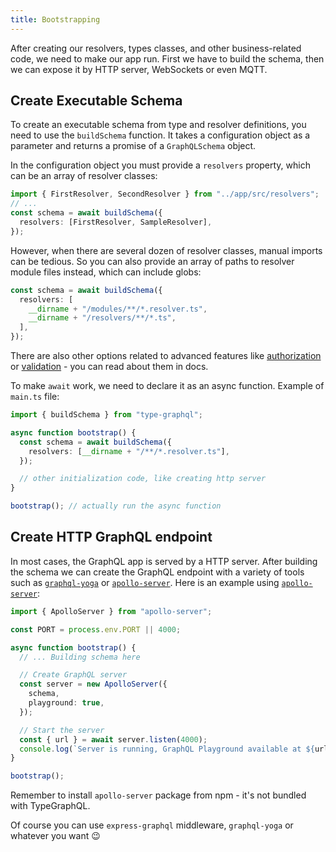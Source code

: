 ```yaml
---
title: Bootstrapping
---
```


After creating our resolvers, types classes, and other business-related code, we need to make our app run. First we have to build the schema, then we can expose it by HTTP server, WebSockets or even MQTT.

## Create Executable Schema

To create an executable schema from type and resolver definitions, you need to use the `buildSchema` function.
It takes a configuration object as a parameter and returns a promise of a `GraphQLSchema` object.

In the configuration object you must provide a `resolvers` property, which can be an array of resolver classes:

```typescript
import { FirstResolver, SecondResolver } from "../app/src/resolvers";
// ...
const schema = await buildSchema({
  resolvers: [FirstResolver, SampleResolver],
});
```

However, when there are several dozen of resolver classes, manual imports can be tedious.
So you can also provide an array of paths to resolver module files instead, which can include globs:

```typescript
const schema = await buildSchema({
  resolvers: [
    __dirname + "/modules/**/*.resolver.ts",
    __dirname + "/resolvers/**/*.ts",
  ],
});
```

There are also other options related to advanced features like [authorization](authorization.md) or [validation](validation.md) - you can read about them in docs.

To make `await` work, we need to declare it as an async function. Example of `main.ts` file:

```typescript
import { buildSchema } from "type-graphql";

async function bootstrap() {
  const schema = await buildSchema({
    resolvers: [__dirname + "/**/*.resolver.ts"],
  });

  // other initialization code, like creating http server
}

bootstrap(); // actually run the async function
```

## Create HTTP GraphQL endpoint

In most cases, the GraphQL app is served by a HTTP server. After building the schema we can create the GraphQL endpoint with a variety of tools such as [`graphql-yoga`](https://github.com/prisma/graphql-yoga) or [`apollo-server`](https://github.com/apollographql/apollo-server).  Here is an example using [`apollo-server`](https://github.com/apollographql/apollo-server):

```typescript
import { ApolloServer } from "apollo-server";

const PORT = process.env.PORT || 4000;

async function bootstrap() {
  // ... Building schema here

  // Create GraphQL server
  const server = new ApolloServer({ 
    schema,
    playground: true,
  });

  // Start the server
  const { url } = await server.listen(4000);
  console.log(`Server is running, GraphQL Playground available at ${url}`);
}

bootstrap();
```

Remember to install `apollo-server` package from npm - it's not bundled with TypeGraphQL.

Of course you can use `express-graphql` middleware, `graphql-yoga` or whatever you want 😉
